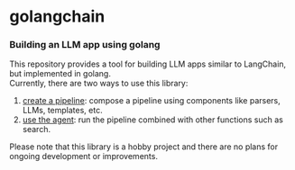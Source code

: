 # golangchain
### Building an LLM app using golang  
This repository provides a tool for building LLM apps similar to LangChain, but implemented in golang.  
Currently, there are two ways to use this library:  
1. [create a pipeline](examples/normal): compose a pipeline using components like parsers, LLMs, templates, etc.  
2. [use the agent](examples/agent): run the pipeline combined with other functions such as search.  
  
Please note that this library is a hobby project and there are no plans for ongoing development or improvements.
